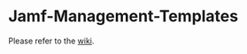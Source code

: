 # Jamf-Management-Templates

Please refer to the [wiki](https://github.com/talkingmoose/Jamf-Management-Templates/wiki).
